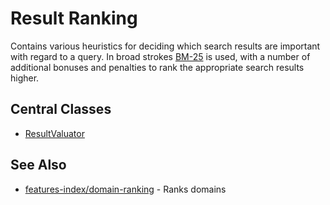 # Result Ranking

Contains various heuristics for deciding which search results are important
with regard to a query. In broad strokes [BM-25](https://nlp.stanford.edu/IR-book/html/htmledition/okapi-bm25-a-non-binary-model-1.html)
is used, with a number of additional bonuses and penalties to rank the appropriate search
results higher.

## Central Classes

* [ResultValuator](src/main/java/nu/marginalia/ranking/ResultValuator.java)

## See Also

* [features-index/domain-ranking](../domain-ranking) - Ranks domains